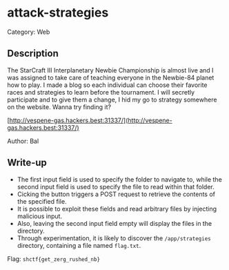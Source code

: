 # attack-strategies
Category: Web

## Description
The StarCraft III Interplanetary Newbie Championship is almost live and I was assigned to take care of teaching everyone in the Newbie-84 planet how to play. I made a blog so each individual can choose their favorite races and strategies to learn before the tournament. I will secretly participate and to give them a change, I hid my go to strategy somewhere on the website. Wanna try finding it?

[http://vespene-gas.hackers.best:31337/](http://vespene-gas.hackers.best:31337/)

Author: Bal

## Write-up
- The first input field is used to specify the folder to navigate to, while the second input field is used to specify the file to read within that folder.
- Cicking the button triggers a POST request to retrieve the contents of the specified file.
- It is possible to exploit these fields and read arbitrary files by injecting malicious input.
- Also, leaving the second input field empty will display the files in the directory.
- Through experimentation, it is likely to discover the `/app/strategies` directory, containing a file named `flag.txt`.

Flag: `shctf{get_zerg_rushed_nb}`
